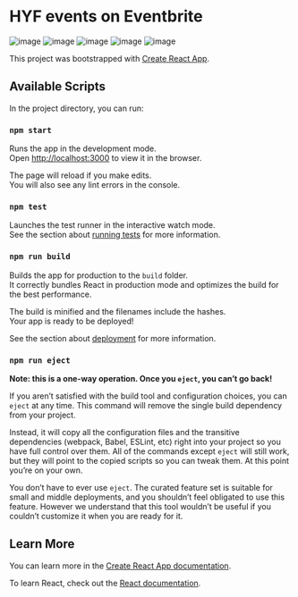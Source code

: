 # HYF events on Eventbrite

![image](https://user-images.githubusercontent.com/10253713/229350450-2112898a-dd20-4bcf-8d5b-33508dc12f53.png)
![image](https://user-images.githubusercontent.com/10253713/229350449-b3032f9b-2981-45de-b032-6b99f7b11a52.png)
![image](https://user-images.githubusercontent.com/10253713/229350448-dea0fe6f-0c3f-4087-ac82-da6b1aebab0e.png)
![image](https://user-images.githubusercontent.com/10253713/229350446-b905dd08-9979-49e4-8e1b-51869610087f.png)
![image](https://user-images.githubusercontent.com/10253713/229350443-3de7a7c8-01fa-48a4-881a-201c56834090.png)


This project was bootstrapped with [Create React App](https://github.com/facebook/create-react-app).

## Available Scripts

In the project directory, you can run:

### `npm start`

Runs the app in the development mode.\
Open [http://localhost:3000](http://localhost:3000) to view it in the browser.

The page will reload if you make edits.\
You will also see any lint errors in the console.

### `npm test`

Launches the test runner in the interactive watch mode.\
See the section about [running tests](https://facebook.github.io/create-react-app/docs/running-tests) for more information.

### `npm run build`

Builds the app for production to the `build` folder.\
It correctly bundles React in production mode and optimizes the build for the best performance.

The build is minified and the filenames include the hashes.\
Your app is ready to be deployed!

See the section about [deployment](https://facebook.github.io/create-react-app/docs/deployment) for more information.

### `npm run eject`

**Note: this is a one-way operation. Once you `eject`, you can’t go back!**

If you aren’t satisfied with the build tool and configuration choices, you can `eject` at any time. This command will remove the single build dependency from your project.

Instead, it will copy all the configuration files and the transitive dependencies (webpack, Babel, ESLint, etc) right into your project so you have full control over them. All of the commands except `eject` will still work, but they will point to the copied scripts so you can tweak them. At this point you’re on your own.

You don’t have to ever use `eject`. The curated feature set is suitable for small and middle deployments, and you shouldn’t feel obligated to use this feature. However we understand that this tool wouldn’t be useful if you couldn’t customize it when you are ready for it.

## Learn More

You can learn more in the [Create React App documentation](https://facebook.github.io/create-react-app/docs/getting-started).

To learn React, check out the [React documentation](https://reactjs.org/).
